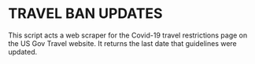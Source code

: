 # TRAVEL BAN UPDATES

This script acts a web scraper for the Covid-19 travel restrictions page on the US Gov Travel website.
It returns the last date that guidelines were updated.